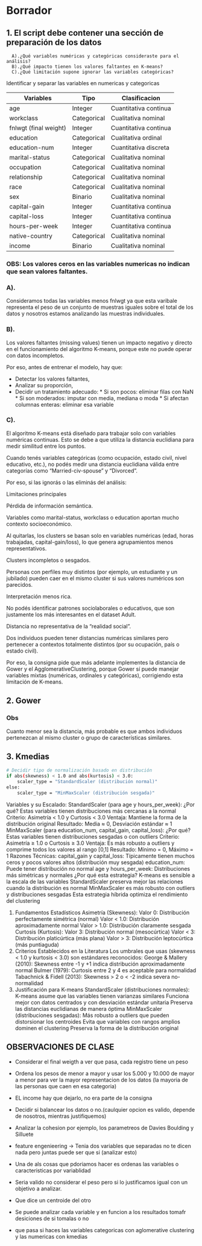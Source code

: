 # Borrador

## 1. El script debe contener una sección de preparación de los datos
      A).¿Qué variables numéricas y categóricas consideraste para el análisis?
      B).¿Qué impacto tienen los valores faltantes en K-means?
      C).¿Qué limitación supone ignorar las variables categóricas?​

Identificar y separar las variables en numericas y categoricas 

|Variables|Tipo|Clasificacion|
|----------|----|-------------------|
|age|Integer|Cuantitativa continua|
|workclass|Categorical|Cualitativa nominal|
|fnlwgt (final weight)|Integer|Cuantitativa continua| 
|education|Categorical|Cualitativa ordinal|
|education-num|Integer|Cuantitativa discreta|
|marital-status|Categorical|Cualitativa nominal|
|occupation|Categorical|Cualitativa nominal|
|relationship|Categorical|Cualitativa nominal|
|race|Categorical|Cualitativa nominal|
|sex |Binario|Cualitativa nominal |
|capital-gain|Integer|Cuantitativa continua|
|capital-loss|Integer|Cuantitativa continua|
|hours-per-week|Integer|Cuantitativa continua|
|native-country|Categorical|Cualitativa nominal|
|income|Binario|Cualitativa nominal|


### OBS: Los valores ceros en las variables numericas no indican que sean valores faltantes.


### A).
Consideramos todas las variables menos fnlwgt ya que esta varibale representa el peso de un conjunto de muestras iguales sobre el total de los datos y nosotros estamos analizando las muestras individuales. 

### B). 
Los valores faltantes (missing values) tienen un impacto negativo y directo en el funcionamiento del algoritmo K-means, porque este no puede operar con datos incompletos.

Por eso, antes de entrenar el modelo, hay que:
* Detectar los valores faltantes,
* Analizar su proporción,
* Decidir un tratamiento adecuado:
      * Si son pocos: eliminar filas con NaN
      * Si son moderados: imputar con media, mediana o moda
      * Si afectan columnas enteras: eliminar esa variable

### C).
El algoritmo K-means está diseñado para trabajar solo con variables numéricas continuas.
Esto se debe a que utiliza la distancia euclidiana para medir similitud entre los puntos.

Cuando tenés variables categóricas (como ocupación, estado civil, nivel educativo, etc.), no podés medir una distancia euclidiana válida entre categorías como “Married-civ-spouse” y “Divorced”.

Por eso, si las ignorás o las eliminás del análisis:

Limitaciones principales

Pérdida de información semántica.

Variables como marital-status, workclass o education aportan mucho contexto socioeconómico.

Al quitarlas, los clusters se basan solo en variables numéricas (edad, horas trabajadas, capital-gain/loss), lo que genera agrupamientos menos representativos.

Clusters incompletos o sesgados.

Personas con perfiles muy distintos (por ejemplo, un estudiante y un jubilado) pueden caer en el mismo cluster si sus valores numéricos son parecidos.

Interpretación menos rica.

No podés identificar patrones sociolaborales o educativos, que son justamente los más interesantes en el dataset Adult.

Distancia no representativa de la “realidad social”.

Dos individuos pueden tener distancias numéricas similares pero pertenecer a contextos totalmente distintos (por su ocupación, país o estado civil).

Por eso, la consigna pide que más adelante implementes la distancia de Gower y el AgglomerativeClustering,
porque Gower sí puede manejar variables mixtas (numéricas, ordinales y categóricas), corrigiendo esta limitación de K-means.


## 2. Gower

### Obs
Cuanto menor sea la distancia, más probable es que ambos individuos pertenezcan al mismo cluster o grupo de características similares.



## 3. Kmedias

```bash
# Decidir tipo de normalización basado en distribución
if abs(skewness) < 1.0 and abs(kurtosis) < 3.0:
    scaler_type = "StandardScaler (distribución normal)"
else:
    scaler_type = "MinMaxScaler (distribución sesgada)"
```

Variables y su Escalado:
StandardScaler (para age y hours_per_week):
¿Por qué? Estas variables tienen distribuciones más cercanas a la normal
Criterio: Asimetría < 1.0 y Curtosis < 3.0
Ventaja: Mantiene la forma de la distribución original
Resultado: Media ≈ 0, Desviación estándar ≈ 1
MinMaxScaler (para education_num, capital_gain, capital_loss):
¿Por qué? Estas variables tienen distribuciones sesgadas o con outliers
Criterio: Asimetría ≥ 1.0 o Curtosis ≥ 3.0
Ventaja: Es más robusto a outliers y comprime todos los valores al rango [0,1]
Resultado: Mínimo = 0, Máximo = 1
Razones Técnicas:
capital_gain y capital_loss: Típicamente tienen muchos ceros y pocos valores altos (distribución muy sesgada)
education_num: Puede tener distribución no normal
age y hours_per_week: Distribuciones más simétricas y normales
¿Por qué esta estrategia?
K-means es sensible a la escala de las variables
StandardScaler preserva mejor las relaciones cuando la distribución es normal
MinMaxScaler es más robusto con outliers y distribuciones sesgadas
Esta estrategia híbrida optimiza el rendimiento del clustering

1. Fundamentos Estadísticos
Asimetría (Skewness):
Valor 0: Distribución perfectamente simétrica (normal)
Valor < 1.0: Distribución aproximadamente normal
Valor > 1.0: Distribución claramente sesgada
Curtosis (Kurtosis):
Valor 3: Distribución normal (mesocúrtica)
Valor < 3: Distribución platicúrtica (más plana)
Valor > 3: Distribución leptocúrtica (más puntiaguda)
2. Criterios Establecidos en la Literatura
Los umbrales que usas (skewness < 1.0 y kurtosis < 3.0) son estándares reconocidos:
George & Mallery (2010): Skewness entre -1 y +1 indica distribución aproximadamente normal
Bulmer (1979): Curtosis entre 2 y 4 es aceptable para normalidad
Tabachnick & Fidell (2013): Skewness > 2 o < -2 indica severa no-normalidad
3. Justificación para K-means
StandardScaler (distribuciones normales):
K-means asume que las variables tienen varianzas similares
Funciona mejor con datos centrados y con desviación estándar unitaria
Preserva las distancias euclidianas de manera óptima
MinMaxScaler (distribuciones sesgadas):
Más robusto a outliers que pueden distorsionar los centroides
Evita que variables con rangos amplios dominen el clustering
Preserva la forma de la distribución original






## OBSERVACIONES DE CLASE 

* Considerar el final weigth a ver que pasa, cada registro tiene un peso 
* Ordena los pesos de menor a mayor y usar los 5.000 y 10.000 de mayor a menor para ver la mayor representacion de los datos (la mayoria de las personas que caen en esa categoria)

* EL income hay que dejarlo, no era parte de la consigna 
* Decidir si balancear los datos o no.(caulquier opcion es valido, depende de nosotros, mientras justifiquemos)
* Analizar la cohesion por ejemplo, los parametreos de Davies Boulding y Silluete

* feature engenieering -> Tenia dos variables que separadas no te dicen nada pero juntas puede ser que si (analizar esto)

* Una de als cosas que pdoriamos hacer es ordenas las variables o caracteristicas por variablidad
* Seria valido no considerar el peso pero si lo justificamos igual con un objetivo a analizar.

* Que dice un centroide del otro 
* Se puede analizar cada variable y en funcion a los resultados tomafr desiciones de si tomalas o no

* que pasa si haces las variables categoricas con aglomerative clustering y las numericas con kmedias

